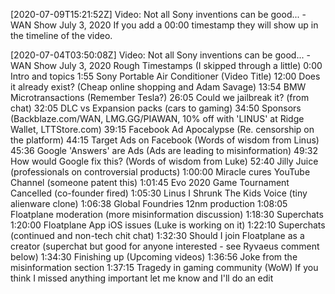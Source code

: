 [2020-07-09T15:21:52Z] Video: Not all Sony inventions can be good... - WAN Show July 3, 2020 
If you add a 00:00 timestamp they will show up in the timeline of the video.

[2020-07-04T03:50:08Z] Video: Not all Sony inventions can be good... - WAN Show July 3, 2020 
Rough Timestamps (I skipped through a little)
0:00 Intro and topics
1:55 Sony Portable Air Conditioner (Video Title)
12:00 Does it already exist? (Cheap online shopping and Adam Savage)
13:54 BMW Microtransactions (Remember Tesla?)
26:05 Could we jailbreak it? (from chat)
32:05 DLC vs Expansion packs (cars to gaming)
34:50 Sponsors (Backblaze.com/WAN, LMG.GG/PIAWAN, 10% off with 'LINUS' at Ridge Wallet, LTTStore.com)
39:15 Facebook Ad Apocalypse (Re. censorship on the platform)
44:15 Target Ads on Facebook (Words of wisdom from Linus) 
45:36 Google 'Answers' are Ads (Ads are leading to misinformation)
49:32 How would Google fix this? (Words of wisdom from Luke)
52:40 Jilly Juice (professionals on controversial products)
1:00:00 Miracle cures YouTube Channel (someone patent this)
1:01:45 Evo 2020 Game Tournament Cancelled (co-founder fired)
1:05:30 Linus I Shrunk The Kids Voice (tiny alienware clone)
1:06:38 Global Foundries 12nm production
1:08:05 Floatplane moderation (more misinformation discussion)
1:18:30 Superchats
1:20:00 Floatplane App iOS issues (Luke is working on it)
1:22:10 Superchats (continued and non-tech chit chat)
1:32:30 Should I join Floatplane as a creator (superchat but good for anyone interested - see Ryvaeus comment below)
1:34:30 Finishing up (Upcoming videos)
1:36:56 Joke from the misinformation section
1:37:15 Tragedy in gaming community (WoW)
If you think I missed anything important let me know and I'll do an edit

